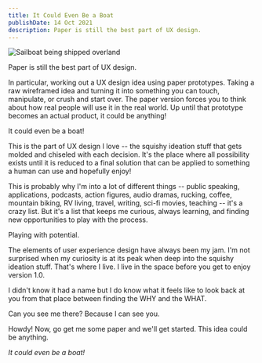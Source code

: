 ```yaml
---
title: It Could Even Be a Boat
publishDate: 14 Oct 2021
description: Paper is still the best part of UX design.
---
```


![Sailboat being shipped overland](/assets/blog/kylebondo.com-semper-gumby-1200x750.png)

Paper is still the best part of UX design.

In particular, working out a UX design idea using paper prototypes. Taking a raw wireframed idea and turning it into something you can touch, manipulate, or crush and start over. The paper version forces you to think about how real people will use it in the real world. Up until that prototype becomes an actual product, it could be anything!

It could even be a boat!

This is the part of UX design I love -- the squishy ideation stuff that gets molded and chiseled with each decision. It's the place where all possibility exists until it is reduced to a final solution that can be applied to something a human can use and hopefully enjoy!

This is probably why I'm into a lot of different things -- public speaking, applications, podcasts, action figures, audio dramas, rucking, coffee, mountain biking, RV living, travel, writing, sci-fi movies, teaching -- it's a crazy list. But it's a list that keeps me curious, always learning, and finding new opportunities to play with the process.

Playing with potential.

The elements of user experience design have always been my jam. I'm not surprised when my curiosity is at its peak when deep into the squishy ideation stuff. That's where I live. I live in the space before you get to enjoy version 1.0.

I didn't know it had a name but I do know what it feels like to look back at you from that place between finding the WHY and the WHAT.

Can you see me there? Because I can see you.

Howdy! Now, go get me some paper and we'll get started. This idea could be anything.

<em>It could even be a boat!</em>
